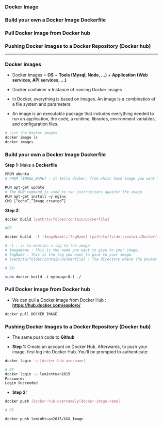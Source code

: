 ### Docker Image
### Build your own a Docker Image Dockerfile
### Pull Docker Image from Docker hub
### Pushing Docker Images to a Docker Repository (Docker hub)

--------------------------------------------------------------------------------------------

### Docker images

* Docker images = **OS** + **Tools (Mysql, Node, ...)** + **Application (Web services, API services, ...)**
* Docker container = Instance of running Docker images

* In Docker, everything is based on Images. An image is a combination of a file system and parameters
* An image is an executable package that includes everything needed to run an application, the code, a runtime, libraries, environment variables, and configuration files.

```sh
# List the Docker images
docker image ls
docker images
```

### Build your own a Docker Image Dockerfile

**Step 1:** Make a **Dockerfile**

```sh
FROM ubuntu 
# FROM [IMAGE_NAME] : It tells docker, from which base image you want to base your image from

RUN apt-get update 
# The RUN command is used to run instructions against the image.
RUN apt-get install –y nginx 
CMD [“echo”,”Image created”]

```

**Step 2:**

```sh
docker build [path/to/folder/contain/Dockerfile]

#OR

docker build  -t [ImageName]:[TagName] [path/to/folder/contain/Dockerfile]

# -t : is to mention a tag to the image
# ImageName : This is the name you want to give to your image.
# TagName : This is the tag you want to give to your image.
# [path/to/folder/contain/Dockerfile] : The directory where the Docker File is present.

# EX:

sudo docker build –t myimage:0.1 ./


```

### Pull Docker Image from Docker hub

* We can pull a Docker image from Docker Hub : **https://hub.docker.com/explore/**

```sh
docker pull DOCKER_IMAGE
```

### Pushing Docker Images to a Docker Repository (Docker hub)

* The same push code to **Github**

* **Step 1:** Create an account on Docker Hub. Afterwards, to push your image, first log into Docker Hub. You'll be prompted to authenticate:

```sh
docker login -u [docker-hub-username]

# EX
docker login -u leminhtuan2015
Password:
Login Succeeded
```

* **Step 2:**

```sh
docker push [docker-hub-username]/[docker-image-name]

# EX

docker push leminhtuan2015/XXX_Image

```
